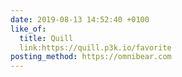 ```yaml
---
date: 2019-08-13 14:52:40 +0100
like_of:
  title: Quill
  link:https://quill.p3k.io/favorite
posting_method: https://omnibear.com
---
```

